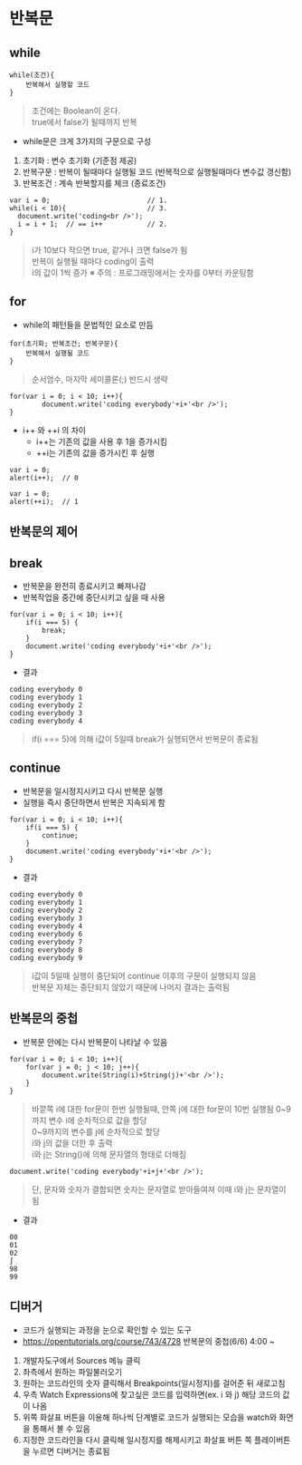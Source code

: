 # 반복문
## while
```
while(조건){
    반복해서 실행할 코드
}
```
> 조건에는 Boolean이 온다.<br />true에서 false가 될때까지 반복

- while문은 크게 3가지의 구문으로 구성
1. 초기화 : 변수 초기화 (기준점 제공)
2. 반복구문 : 반복이 될때마다 실행될 코드 (반복적으로 실행될때마다 변수값 갱신함)
3. 반복조건 : 계속 반복할지를 체크 (종료조건)
```
var i = 0;                        // 1.
while(i < 10){                    // 3.
  document.write('coding<br />');  
  i = i + 1;  // == i++           // 2.   
}
```
> i가 10보다 작으면 true, 같거나 크면 false가 됨<br />반복이 실행될 때마다 coding이 출력<br />i의 값이 1씩 증가
※ 주의 : 프로그래밍에서는 숫자를 0부터 카운팅함


## for
- while의 패턴들을 문법적인 요소로 만듬
```
for(초기화; 반복조건; 반복구문){ 
	반복해서 실행될 코드
}
```
> 순서엄수, 마지막 세미콜론(;) 반드시 생략
```
for(var i = 0; i < 10; i++){
    	document.write('coding everybody'+i+'<br />');    	
}
```
- i++ 와 ++i 의 차이
	- i++는 기존의 값을 사용 후 1을 증가시킴
	- ++i는 기존의 값을 증가시킨 후 실행
```
var i = 0;
alert(i++);  // 0

var i = 0;
alert(++i);  // 1
```


## 반복문의 제어
## break
- 반복문을 완전히 종료시키고 빠져나감
- 반복작업을 중간에 중단시키고 싶을 때 사용
```
for(var i = 0; i < 10; i++){
    if(i === 5) {
        break;
    }
    document.write('coding everybody'+i+'<br />');
}
```
- 결과
```
coding everybody 0
coding everybody 1
coding everybody 2
coding everybody 3
coding everybody 4
```
> if(i === 5)에 의해 i값이 5일때 break가 실행되면서 반복문이 종료됨


## continue
+ 반복문을 일시정지시키고 다시 반복문 실행
+ 실행을 즉시 중단하면서 반복은 지속되게 함
```
for(var i = 0; i < 10; i++){
    if(i === 5) {
        continue;
    }
    document.write('coding everybody'+i+'<br />');
}
```
- 결과
```
coding everybody 0
coding everybody 1
coding everybody 2
coding everybody 3
coding everybody 4
coding everybody 6
coding everybody 7
coding everybody 8
coding everybody 9
```
> i값이 5일때 실행이 중단되어 continue 이후의 구문이 실행되지 않음<br />반복문 자체는 중단되지 않았기 때문에 나머지 결과는 출력됨


## 반복문의 중첩
- 반복문 안에는 다시 반복문이 나타날 수 있음
```      
for(var i = 0; i < 10; i++){
    for(var j = 0; j < 10; j++){
        document.write(String(i)+String(j)+'<br />');
    }
}
```
> 바깥쪽 i에 대한 for문이 한번 실행될때, 안쪽 j에 대한 for문이 10번 실행됨
> 0~9까지 변수 i에 순차적으로 값을 할당<br />0~9까지의 변수를 j에 순차적으로 할당<br />i와 j의 값을 더한 후 출력<br />i와 j는 String()에 의해 문자열의 형태로 더해짐
```
document.write('coding everybody'+i+j+'<br />');
```
> 단, 문자와 숫자가 결합되면 숫자는 문자열로 받아들여져 이때 i와 j는 문자열이 됨
- 결과
```
00
01
02
∫
98
99

```

## 디버거
- 코드가 실행되는 과정을 눈으로 확인할 수 있는 도구
- https://opentutorials.org/course/743/4728 반복문의 중첩(6/6) 4:00 ~
1. 개발자도구에서 Sources 메뉴 클릭
2. 좌측에서 원하는 파일불러오기
3. 원하는 코드라인의 숫자 클릭해서 Breakpoints(일시정지)를 걸어준 뒤 새로고침
4. 우측 Watch Expressions에 찾고싶은 코드를 입력하면(ex. i 와 j) 해당 코드의 값이 나옴
5. 위쪽 화살표 버튼을 이용해 하나씩 단계별로 코드가 실행되는 모습을 watch와 화면을 통해서 볼 수 있음
6. 지정한 코드라인을 다시 클릭해 일시정지를 해제시키고 화살표 버튼 쪽 플레이버튼을 누르면 디버거는 종료됨
